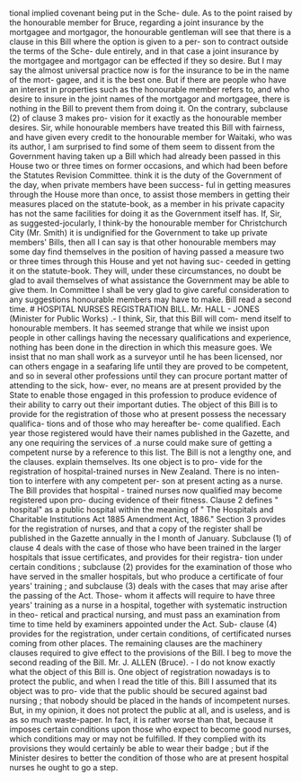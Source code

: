 tional implied covenant being put in the Sche- dule. As to the point raised by the honourable member for Bruce, regarding a joint insurance by the mortgagee and mortgagor, the honourable gentleman will see that there is a clause in this Bill where the option is given to a per- son to contract outside the terms of the Sche- dule entirely, and in that case a joint insurance by the mortgagee and mortgagor can be effected if they so desire. But I may say the almost universal practice now is for the insurance to be in the name of the mort- gagee, and it is the best one. But if there are people who have an interest in properties such as the honourable member refers to, and who desire to insure in the joint names of the mortgagor and mortgagee, there is nothing in the Bill to prevent them from doing it. On the contrary, subclause (2) of clause 3 makes pro- vision for it exactly as the honourable member desires. Sir, while honourable members have treated this Bill with fairness, and have given every credit to the honourable member for Waitaki, who was its author, I am surprised to find some of them seem to dissent from the Government having taken up a Bill which had already been passed in this House two or three times on former occasions, and which had been before the Statutes Revision Committee. think it is the duty of the Government of the day, when private members have been success- ful in getting measures through the House more than once, to assist those members in getting their measures placed on the statute-book, as a member in his private capacity has not the same facilities for doing it as the Government itself has. If, Sir, as suggested-jocularly, I think-by the honourable member for Christchurch City (Mr. Smith) it is undignified for the Government to take up private members' Bills, then all I can say is that other honourable members may some day find themselves in the position of having passed a measure two or three times through this House and yet not having suc- ceeded in getting it on the statute-book. They will, under these circumstances, no doubt be glad to avail themselves of what assistance the Government may be able to give them. In Committee I shall be very glad to give careful consideration to any suggestions honourable members may have to make. Bill read a second time. # HOSPITAL NURSES REGISTRATION BILL. Mr. HALL - JONES (Minister for Public Works) .- I think, Sir, that this Bill will com- mend itself to honourable members. It has seemed strange that while we insist upon people in other callings having the necessary qualifications and experience, nothing has been done in the direction in which this measure goes. We insist that no man shall work as a surveyor until he has been licensed, nor can others engage in a seafaring life until they are proved to be competent, and so in several other professions until they can procure portant matter of attending to the sick, how- ever, no means are at present provided by the State to enable those engaged in this profession to produce evidence of their ability to carry out their important duties. The object of this Bill is to provide for the registration of those who at present possess the necessary qualifica- tions and of those who may hereafter be- come qualified. Each year those registered would have their names published in the Gazette, and any one requiring the services of .a nurse could make sure of getting a competent nurse by a reference to this list. The Bill is not a lengthy one, and the clauses. explain themselves. Its one object is to pro- vide for the registration of hospital-trained nurses in New Zealand. There is no inten- tion to interfere with any competent per- son at present acting as a nurse. The Bill provides that hospital - trained nurses now qualified may become registered upon pro- ducing evidence of their fitness. Clause 2 defines " hospital" as a public hospital within the meaning of " The Hospitals and Charitable Institutions Act 1885 Amendment Act, 1886." Section 3 provides for the registration of nurses, and that a copy of the register shall be published in the Gazette annually in the I month of January. Subclause (1) of clause 4 deals with the case of those who have been trained in the larger hospitals that issue certificates, and provides for their registra- tion under certain conditions ; subclause (2) provides for the examination of those who have served in the smaller hospitals, but who produce a certificate of four years' training ; and subclause (3) deals with the cases that may arise after the passing of the Act. Those- whom it affects will require to have three years' training as a nurse in a hospital, together with systematic instruction in theo- retical and practical nursing, and must pass an examination from time to time held by examiners appointed under the Act. Sub- clause (4) provides for the registration, under certain conditions, of certificated nurses coming from other places. The remaining clauses are the machinery clauses required to give effect to the provisions of the Bill. I beg to move the second reading of the Bill. Mr. J. ALLEN (Bruce). - I do not know exactly what the object of this Bill is. One object of registration nowadays is to protect the public, and when I read the title of this. Bill I assumed that its object was to pro- vide that the public should be secured against bad nursing ; that nobody should be placed in the hands of incompetent nurses. But, in my opinion, it does not protect the public at all, and is useless, and is as so much waste-paper. In fact, it is rather worse than that, because it imposes certain conditions upon those who expect to become good nurses, which conditions may or may not be fulfilled. If they complied with its provisions they would certainly be able to wear their badge ; but if the Minister desires to better the condition of those who are at present hospital nurses he ought to go a step. 